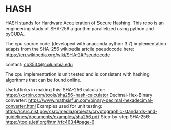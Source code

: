 # HASH

HASH stands for Hardware Acceleration of Secure Hashing. This repo is an engineering study of SHA-256 algorithm parallelized using python and pyCUDA. 

The cpu source code (developed with anaconda python 3.7) implementation adapts from the SHA-256 wikipedia artcile pseudocode here: https://en.wikipedia.org/wiki/SHA-2#Pseudocode

contact: cb3534@columbia.edu

The cpu implementation is unit tested and is consistent with hashing algorithms that can be found online.

Useful links in making this:
 SHA-256 calculator: https://xorbin.com/tools/sha256-hash-calculator
 Decimal-Hex-Binary converter: https://www.mathsisfun.com/binary-decimal-hexadecimal-converter.html
 Examples used for unit testing: https://csrc.nist.gov/csrc/media/projects/cryptographic-standards-and-guidelines/documents/examples/sha256.pdf
 Step-by-step SHA-256: https://tools.ietf.org/html/rfc4634#page-6
 
 
